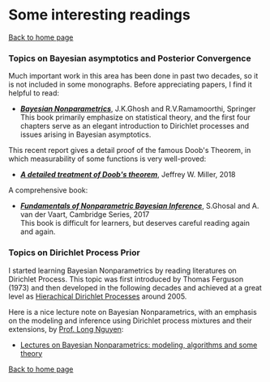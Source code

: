 <h1>Some interesting readings</h1>

[Back to home page](README.md)

### Topics on Bayesian asymptotics and Posterior Convergence

Much important work in this area has been done in past two decades, so it is not included in some monographs. Before appreciating papers, I find it helpful to read:
- [***Bayesian Nonparametrics***](https://www.springer.com/gp/book/9780387955377), J.K.Ghosh and R.V.Ramamoorthi, Springer\
This book primarily emphasize on statistical theory, and the first four chapters serve as an elegant introduction to Dirichlet processes and issues arising in Bayesian asymptotics.
 
 This recent report gives a detail proof of the famous Doob's Theorem, in which measurability of some functions is very well-proved:
 - [***A detailed treatment of Doob's theorem***](https://jwmi.github.io/publications/Doobs_theorem.pdf), Jeffrey W. Miller, 2018
 
A comprehensive book:
- [***Fundamentals of Nonparametric Bayesian Inference***](https://www.cambridge.org/core/books/fundamentals-of-nonparametric-bayesian-inference/C96325101025D308C9F31F4470DEA2E8), S.Ghosal and A. van der Vaart, Cambridge Series, 2017\
This book is difficult for learners, but deserves careful reading again and again.
 

### Topics on Dirichlet Process Prior

I started learning Bayesian Nonparametrics by reading literatures on Dirichlet Process. This topic was first introduced by Thomas Ferguson (1973) and then developed in the following decades and achieved at a great level as [Hierachical Dirichlet Processes](https://people.eecs.berkeley.edu/~jordan/papers/hdp.pdf) around 2005. 

Here is a nice lecture note on Bayesian Nonparametrics, with an emphasis on the modeling and inference using Dirichlet process mixtures and their extensions, by [Prof. Long Nguyen](http://dept.stat.lsa.umich.edu/~xuanlong/):
- [Lectures on Bayesian Nonparametrics: modeling, algorithms and some theory](http://dept.stat.lsa.umich.edu/~xuanlong/Papers/dpm_viasm.pdf)





[Back to home page](README.md)
